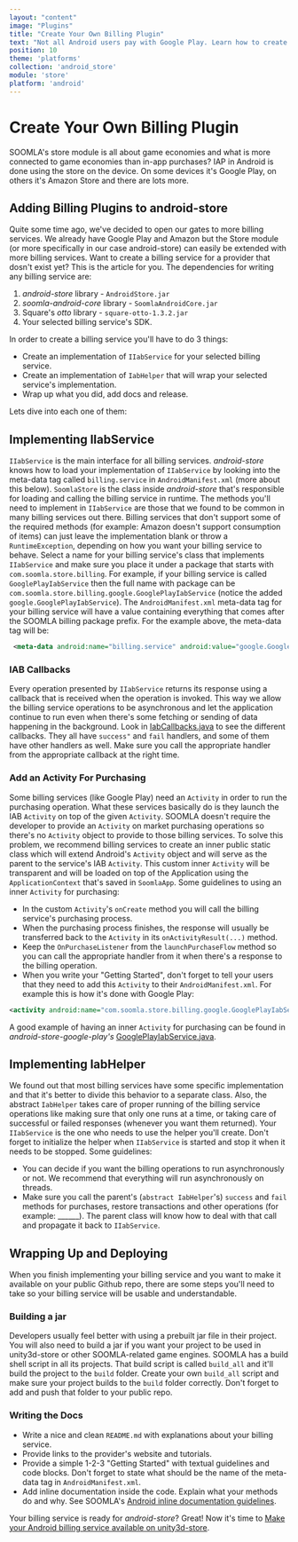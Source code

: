 ```yaml
---
layout: "content"
image: "Plugins"
title: "Create Your Own Billing Plugin"
text: "Not all Android users pay with Google Play. Learn how to create new billing plugins for android-store to allow alternative payment methods."
position: 10
theme: 'platforms'
collection: 'android_store'
module: 'store'
platform: 'android'
---
```


# Create Your Own Billing Plugin

SOOMLA's store module is all about game economies and what is more connected to game economies than in-app purchases? IAP in Android is done using the store on the device. On some devices it's Google Play, on others it's Amazon Store and there are lots more.

## Adding Billing Plugins to android-store

Quite some time ago, we've decided to open our gates to more billing services. We already have Google Play and Amazon but the Store module (or more specifically in our case android-store) can easily be extended with more billing services. Want to create a billing service for a provider that dosn't exist yet? This is the article for you. The dependencies for writing any billing service are:

1. *android-store* library - `AndroidStore.jar`
2. *soomla-android-core* library - `SoomlaAndroidCore.jar`
3. Square's *otto* library - `square-otto-1.3.2.jar`
4. Your selected billing service's SDK.

In order to create a billing service you'll have to do 3 things:

* Create an implementation of `IIabService` for your selected billing service.
* Create an implementation of `IabHelper` that will wrap your selected service's implementation.
* Wrap up what you did, add docs and release.

Lets dive into each one of them:

## Implementing IIabService

`IIabService` is the main interface for all billing services. *android-store* knows how to load your implementation of `IIabService` by looking into the meta-data tag called `billing.service` in `AndroidManifest.xml` (more about this below). `SoomlaStore` is the class inside *android-store* that's responsible for loading and calling the billing service in runtime. The methods you'll need to implement in `IIabService` are those that we found to be common in many billing services out there. Billing services that don't support some of the required methods (for example: Amazon doesn't support consumption of items) can just leave the implementation blank or throw a `RuntimeException`, depending on how you want your billing service to behave. Select a name for your billing service's class that implements `IIabService` and make sure you place it under a package that starts with `com.soomla.store.billing`. For example, if your billing service is called `GooglePlayIabService` then the full name with package can be `com.soomla.store.billing.google.GooglePlayIabService` (notice the added `google.GooglePlayIabService`). The `AndroidManifest.xml` meta-data tag for your billing service will have a value containing everything that comes after the SOOMLA billing package prefix. For the example above, the meta-data tag will be:

``` xml
 <meta-data android:name="billing.service" android:value="google.GooglePlayIabService" />
```

### IAB Callbacks

Every operation presented by `IIabService` returns its response using a callback that is received when the operation is invoked. This way we allow the billing service operations to be asynchronous and let the application continue to run even when there's some fetching or sending of data happening in the background. Look in [IabCallbacks.java](https://github.com/soomla/android-store/blob/master/SoomlaAndroidStore/src/com/soomla/store/billing/IabCallbacks.java) to see the different callbacks. They all have `success"` and `fail` handlers, and some of them have other handlers as well. Make sure you call the appropriate handler from the appropriate callback at the right time.

### Add an Activity For Purchasing

Some billing services (like Google Play) need an `Activity` in order to run the purchasing operation. What these services basically do is they launch the IAB `Activity` on top of the given `Activity`. SOOMLA doesn't require the developer to provide an `Activity` on market purchasing operations so there's no `Activity` object to provide to those billing services. To solve this problem, we recommend billing services to create an inner public static class which will extend Android's `Activity` object and will serve as the parent to the service's IAB `Activity`. This custom inner `Activity` will be transparent and will be loaded on top of the Application using the `ApplicationContext` that's saved in `SoomlaApp`. Some guidelines to using an inner `Activity` for purchasing:
* In the custom `Activity`'s `onCreate` method you will call the billing service's purchasing process.
* When the purchasing process finishes, the response will usually be transferred back to the `Activity` in its `onActivityResult(...)` method.
* Keep the `OnPurchaseListener` from the `launchPurchaseFlow` method so you can call the appropriate handler from it when there's a response to the billing operation.
* When you write your "Getting Started", don't forget to tell your users that they need to add this `Activity` to their `AndroidManifest.xml`.  For example this is how it's done with Google Play:

```xml
<activity android:name="com.soomla.store.billing.google.GooglePlayIabService$IabActivity" android:theme="@android:style/Theme.Translucent.NoTitleBar.Fullscreen"/>
```

A good example of having an inner `Activity` for purchasing can be found in *android-store-google-play's* [GooglePlayIabService.java](https://github.com/soomla/android-store-google-play/blob/master/src/com/soomla/store/billing/google/GooglePlayIabService.java).

## Implementing IabHelper

We found out that most billing services have some specific implementation and that it's better to divide this behavior to a separate class. Also, the abstract `IabHelper` takes care of proper running of the billing service operations like making sure that only one runs at a time, or taking care of successful or failed responses (whenever you want them returned). Your `IIabService` is the one who needs to use the helper you'll create. Don't forget to initialize the helper when `IIabService` is started and stop it when it needs to be stopped. Some guidelines:
* You can decide if you want the billing operations to run asynchronously or not. We recommend that everything will run asynchronously on threads.
* Make sure you call the parent's (`abstract IabHelper`'s) `success` and `fail` methods for purchases, restore transactions and other operations (for example: ______). The parent class will know how to deal with that call and propagate it back to `IIabService`.

## Wrapping Up and Deploying

When you finish implementing your billing service and you want to make it available on your public Github repo, there are some steps you'll need to take so your billing service will be usable and understandable.

### Building a jar

Developers usually feel better with using a prebuilt jar file in their project. You will also need to build a jar if you want your project to be used in unity3d-store or other SOOMLA-related game engines. SOOMLA has a build shell script in all its projects. That build script is called `build_all` and it'll build the project to the `build` folder. Create your own `build_all` script and make sure your project builds to the `build` folder correctly. Don't forget to add and push that folder to your public repo.

### Writing the Docs
* Write a nice and clean `README.md` with explanations about your billing service.
* Provide links to the provider's website and tutorials.
* Provide a simple 1-2-3 "Getting Started" with textual guidelines and code blocks. Don't forget to state what should be the name of the meta-data tag in `AndroidManifest.xml`.
* Add inline documentation inside the code. Explain what your methods do and why. See SOOMLA's [Android inline documentation guidelines](https://github.com/soomla/android-store/blob/master/documentation.md).

Your billing service is ready for *android-store*? Great! Now it's time to [Make your Android billing service available on unity3d-store](/unity/store/Store_CreateBillingPlugins).
